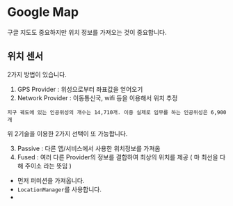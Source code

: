 # Google Map

구글 지도도 중요하지만 위치 정보를 가져오는 것이 중요합니다.

## 위치 센서

2가지 방법이 있습니다.

1. GPS Provider : 위성으로부터 좌표값을 얻어오기
2. Network Provider : 이동통신국, wifi 등을 이용해서 위치 추정

```
지구 궤도에 있는 인공위성의 개수는 14,710개. 이중 실제로 임무를 하는 인공위성은 6,900개
```

위 2기술을 이용한 2가지 선택이 또 가능합니다.

3. Passive : 다른 앱/서비스에서 사용한 위치정보를 가져옴
4. Fused : 여러 다른 Provider의 정보를 결합하여 최상의 위치를 제공 ( 마 최선을 다해 주이소 라는 뜻임 )

- 먼저 퍼미션을 가져옵니다.
- `LocationManager`를 사용합니다.
-

